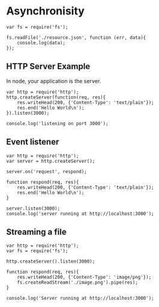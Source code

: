 # Asynchronisity

```
var fs = require('fs');

fs.readFile('./resource.json', function (err, data){
	console.log(data);
});
```

## HTTP Server Example

In node, your application is the server.

```
var http = require('http');
http.createServer(function(req, res){
	res.writeHead(200, {'Content-Type': 'text/plain'});
	res.end('Hello World\n');
}).listen(3000);

console.log('listening on port 3000');
```

## Event listener

```
var http = require('http');
var server = http.createServer();

server.on('request', respond);

function respond(req, res){
	res.writeHead(200, {'Content-Type': 'text/plain'});
	res.end('Hello World\n');
}

server.listen(3000);
console.log('server running at http://localhost:3000');
```

## Streaming a file
```
var http = require('http');
var fs = require('fs');

http.createServer().listen(3000);

function respond(req, res){
	res.writeHead(200, {'Content-Type': 'image/png'});
	fs.createReadStream('./image.png').pipe(res);
}

console.log('Server running at http://localhost:3000');
```

